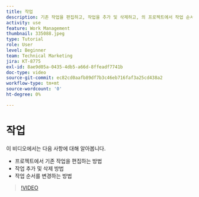 ```yaml
---
title: 작업
description: 기존 작업을 편집하고, 작업을 추가 및 삭제하고, 의 프로젝트에서 작업 순서를 변경하는 방법에 대해 알아봅니다. [!DNL  Workfront].
activity: use
feature: Work Management
thumbnail: 335088.jpeg
type: Tutorial
role: User
level: Beginner
team: Technical Marketing
jira: KT-8775
exl-id: 8ae9d05a-0435-4db5-a66d-8ffeadf7741b
doc-type: video
source-git-commit: ec82cd0aafb89df7b3c46eb716faf3a25cd438a2
workflow-type: tm+mt
source-wordcount: '0'
ht-degree: 0%

---
```


# 작업

이 비디오에서는 다음 사항에 대해 알아봅니다.

* 프로젝트에서 기존 작업을 편집하는 방법
* 작업 추가 및 삭제 방법
* 작업 순서를 변경하는 방법

>[!VIDEO](https://video.tv.adobe.com/v/335088/?quality=12&learn=on)
